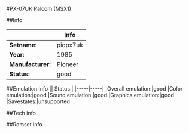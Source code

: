 #PX-07UK Palcom (MSX1)

##Info

||Info|
|-----|-----|
|**Setname:**|piopx7uk
|**Year:**|1985
|**Manufacturer:**|Pioneer
|**Status:**|good

##Emulation info
|| Status |
|-----|-----|
|Overall emulation:|good
|Color emulation:|good
|Sound emulation:|good
|Graphics emulation:|good
|Savestates:|unsupported

##Tech info

##Romset info

<!--- START OF EDITED COMMENT DO NOT TOUCH TEXT ABOVE-->
